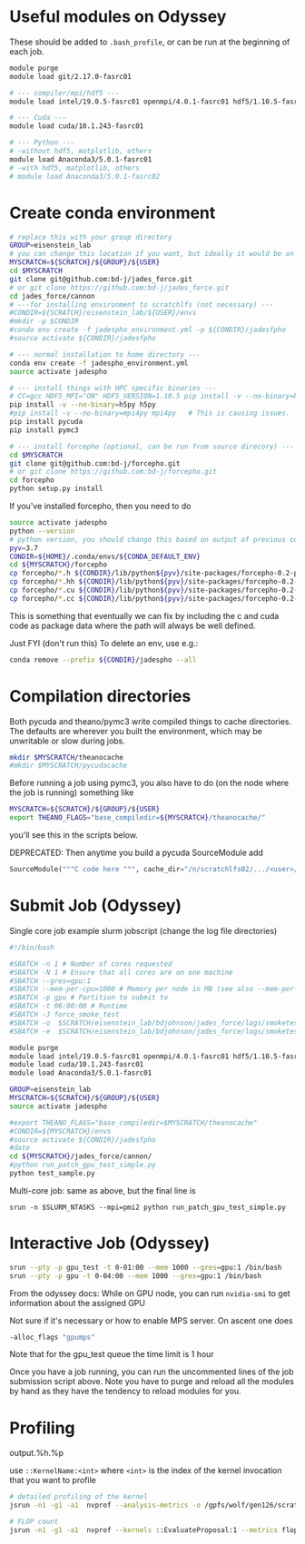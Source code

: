 
Useful modules on Odyssey
=====

These should be added to `.bash_profile`, or can be run at the beginning of each job.

```bash
module purge
module load git/2.17.0-fasrc01

# --- compiler/mpi/hdf5 ---
module load intel/19.0.5-fasrc01 openmpi/4.0.1-fasrc01 hdf5/1.10.5-fasrc01

# --- Cuda ---
module load cuda/10.1.243-fasrc01

# --- Python ---
# -without hdf5, matplotlib, others
module load Anaconda3/5.0.1-fasrc01
# -with hdf5, matplotlib, others
# module load Anaconda3/5.0.1-fasrc02
```

Create conda environment
====

```bash
# replace this with your group directory
GROUP=eisenstein_lab
# you can change this location if you want, but ideally it would be on fast disks
MYSCRATCH=${SCRATCH}/${GROUP}/${USER}
cd $MYSCRATCH
git clone git@github.com:bd-j/jades_force.git
# or git clone https://github.com:bd-j/jades_force.git
cd jades_force/cannon
# ---for installing environment to scratchlfs (not necessary) ---
#CONDIR=${SCRATCH}/eisenstein_lab/${USER}/envs
#mkdir -p $CONDIR
#conda env create -f jadespho_environment.yml -p ${CONDIR}/jadesfpho
#source activate ${CONDIR}/jadesfpho

# --- normal installation to home directory ---
conda env create -f jadespho_environment.yml
source activate jadespho

# --- install things with HPC specific binaries ---
# CC=gcc HDF5_MPI="ON" HDF5_VERSION=1.10.5 pip install -v --no-binary=h5py h5py
pip install -v --no-binary=h5py h5py
#pip install -v --no-binary=mpi4py mpi4py   # This is causing issues.
pip install pycuda
pip install pymc3

# --- install forcepho (optional, can be run from source direcory) ---
cd $MYSCRATCH
git clone git@github.com:bd-j/forcepho.git
# or git clone https://github.com:bd-j/forcepho.git
cd forcepho
python setup.py install
```

If you've installed forcepho, then you need to do

```bash
source activate jadespho
python --version
# python version, you should change this based on output of previous command
pyv=3.7
CONDIR=${HOME}/.conda/envs/${CONDA_DEFAULT_ENV}
cd ${MYSCRATCH}/forcepho
cp forcepho/*.h ${CONDIR}/lib/python${pyv}/site-packages/forcepho-0.2-py${pyv}.egg/forcepho/
cp forcepho/*.hh ${CONDIR}/lib/python${pyv}/site-packages/forcepho-0.2-py${pyv}.egg/forcepho/
cp forcepho/*.cu ${CONDIR}/lib/python${pyv}/site-packages/forcepho-0.2-py${pyv}.egg/forcepho/
cp forcepho/*.cc ${CONDIR}/lib/python${pyv}/site-packages/forcepho-0.2-py${pyv}.egg/forcepho/
```

This is something that eventually we can fix by including the c and cuda code as package data where the path will always be well defined.

Just FYI (don't run this) To delete an env, use e.g.:

```bash
conda remove --prefix ${CONDIR}/jadespho --all
```

Compilation directories
====
Both pycuda and theano/pymc3 write compiled things to cache directories.  
The defaults are wherever you built the environment, which may be unwritable or slow during jobs.

```bash
mkdir $MYSCRATCH/theanocache
#mkdir $MYSCRATCH/pycudacache
```

Before running a job using pymc3, you also have to do (on the node where the job is running) something like
```bash
MYSCRATCH=${SCRATCH}/${GROUP}/${USER}
export THEANO_FLAGS="base_compiledir=${MYSCRATCH}/theanocache/"
```

you'll see this in the scripts below.

DEPRECATED: Then anytime you build a pycuda SourceModule add
```python
SourceModule("""C code here """, cache_dir="/n/scratchlfs02/.../<user>/bdjohnson/pycudacache/")
```

Submit Job (Odyssey)
=====

Single core job example slurm jobscript (change the log file directories)

```bash
#!/bin/bash

#SBATCH -n 1 # Number of cores requested
#SBATCH -N 1 # Ensure that all cores are on one machine
#SBATCH --gres=gpu:1
#SBATCH --mem-per-cpu=1000 # Memory per node in MB (see also --mem-per-cpu)
#SBATCH -p gpu # Partition to submit to
#SBATCH -t 06:00:00 # Runtime
#SBATCH -J force_smoke_test
#SBATCH -o  $SCRATCH/eisenstein_lab/bdjohnson/jades_force/logs/smoketest_%A_%a.out # Standard out goes to this file
#SBATCH -e  $SCRATCH/eisenstein_lab/bdjohnson/jades_force/logs/smoketest%A_%a.err # Standard err goes to this file

module purge
module load intel/19.0.5-fasrc01 openmpi/4.0.1-fasrc01 hdf5/1.10.5-fasrc01
module load cuda/10.1.243-fasrc01
module load Anaconda3/5.0.1-fasrc01

GROUP=eisenstein_lab
MYSCRATCH=${SCRATCH}/${GROUP}/${USER}
source activate jadespho

#export THEANO_FLAGS="base_compiledir=$MYSCRATCH/theanocache"
#CONDIR=${MYSCRATCH}/envs
#source activate ${CONDIR}/jadesfpho
#date
cd ${MYSCRATCH}/jades_force/cannon/
#python run_patch_gpu_test_simple.py
python test_sample.py
```

Multi-core job: same as above, but the final line is

```
srun -n $SLURM_NTASKS --mpi=pmi2 python run_patch_gpu_test_simple.py
```

Interactive Job (Odyssey)
=======

```bash
srun --pty -p gpu_test -t 0-01:00 --mem 1000 --gres=gpu:1 /bin/bash
srun --pty -p gpu -t 0-04:00 --mem 1000 --gres=gpu:1 /bin/bash
```

From the odyssey docs: While on GPU node, you can run `nvidia-smi` to get information about the assigned GPU

Not sure if it's necessary or how to enable MPS server.  On ascent one does

```bash
-alloc_flags "gpumps"
```

Note that for the gpu_test queue the time limit is 1 hour

Once you have a job running, you can run the uncommented lines of the job submission script above. Note you have to purge and reload all the modules by hand as they have the tendency to reload modules for you.


Profiling 
======
output.%h.%p

use `::KernelName:<int>` where `<int>` is the index of the kernel invocation that you want to profile

```bash
# detailed profiling of the kernel
jsrun -n1 -g1 -a1  nvprof --analysis-metrics -o /gpfs/wolf/gen126/scratch/bdjohnson/large_prof_metrics%h.%p.nvvp python run_patch_gpu_test_simple.py 

# FLOP count
jsrun -n1 -g1 -a1  nvprof --kernels ::EvaluateProposal:1 --metrics flop_count_sp python run_patch_gpu_test_simple.py
```